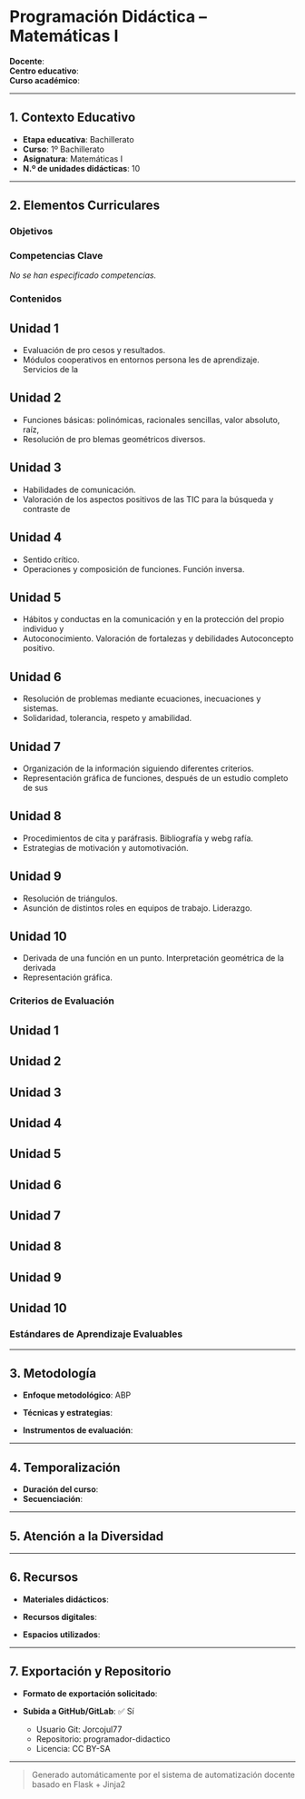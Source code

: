 # Programación Didáctica – Matemáticas I

**Docente**:   
**Centro educativo**:   
**Curso académico**:   

---

## 1. Contexto Educativo

- **Etapa educativa**: Bachillerato
- **Curso**: 1º Bachillerato
- **Asignatura**: Matemáticas I
- **N.º de unidades didácticas**: 10

---

## 2. Elementos Curriculares

### Objetivos


### Competencias Clave

_No se han especificado competencias._


### Contenidos
## Unidad 1
- Evaluación de pro cesos y resultados.
- Módulos cooperativos en entornos persona les de aprendizaje. Servicios de la

## Unidad 2
- Funciones básicas: polinómicas, racionales sencillas, valor absoluto, raíz,
- Resolución de pro blemas geométricos diversos.

## Unidad 3
- Habilidades de comunicación.
- Valoración de los aspectos positivos de las TIC para la búsqueda y contraste de

## Unidad 4
- Sentido crítico.
- Operaciones y composición de funciones. Función inversa.

## Unidad 5
- Hábitos y conductas en la comunicación y en la protección del propio individuo y
- Autoconocimiento. Valoración de fortalezas y debilidades Autoconcepto positivo.

## Unidad 6
- Resolución de problemas mediante ecuaciones, inecuaciones y sistemas.
- Solidaridad, tolerancia, respeto y amabilidad.

## Unidad 7
- Organización de la información siguiendo diferentes criterios.
- Representación gráfica de funciones, después de un estudio completo de sus

## Unidad 8
- Procedimientos de cita y paráfrasis. Bibliografía y webg rafía.
- Estrategias de motivación y automotivación.

## Unidad 9
- Resolución de triángulos.
- Asunción de distintos roles en equipos de trabajo. Liderazgo.

## Unidad 10
- Derivada de una función en un punto. Interpretación geométrica de la derivada
- Representación gráfica.

### Criterios de Evaluación
## Unidad 1


## Unidad 2


## Unidad 3


## Unidad 4


## Unidad 5


## Unidad 6


## Unidad 7


## Unidad 8


## Unidad 9


## Unidad 10


### Estándares de Aprendizaje Evaluables


---

## 3. Metodología

- **Enfoque metodológico**: ABP
- **Técnicas y estrategias**:  
  
- **Instrumentos de evaluación**: 

---

## 4. Temporalización

- **Duración del curso**: 
- **Secuenciación**:  
  

---

## 5. Atención a la Diversidad



---

## 6. Recursos

- **Materiales didácticos**:  
  
- **Recursos digitales**:  
  
- **Espacios utilizados**: 

---

## 7. Exportación y Repositorio

- **Formato de exportación solicitado**: 
- **Subida a GitHub/GitLab**: ✅ Sí

  - Usuario Git: Jorcojul77
  - Repositorio: programador-didactico
  - Licencia: CC BY-SA


---

> Generado automáticamente por el sistema de automatización docente basado en Flask + Jinja2